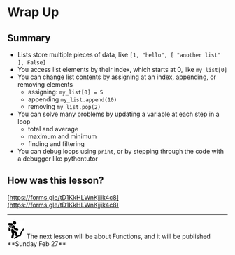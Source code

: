 # Wrap Up

## Summary

- Lists store multiple pieces of data, like `[1, "hello", [ "another list" ], False]`
- You access list elements by their index, which starts at 0, like `my_list[0]`
- You can change list contents by assigning at an index, appending, or removing elements
    - assigning: `my_list[0] = 5`
    - appending `my_list.append(10)`
    - removing `my_list.pop(2)`
- You can solve many problems by updating a variable at each step in a loop
    - total and average
    - maximum and minimum
    - finding and filtering
- You can debug loops using `print`, or by stepping through the code with a debugger like pythontutor

## How was this lesson?

[https://forms.gle/tD1KkHLWnKjjik4c8](https://forms.gle/tD1KkHLWnKjjik4c8)

---

<aside>
<img src="../man-in-hike.png" alt="../man-in-hike.png" width="40px" /> The next lesson will be about Functions, and it will be published **Sunday Feb 27**

</aside>
